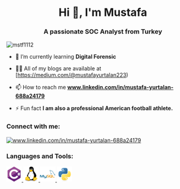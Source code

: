 <h1 align="center">Hi 👋, I'm Mustafa</h1>
<h3 align="center">A passionate SOC Analyst from Turkey</h3>

<p align="left"> <img src="https://komarev.com/ghpvc/?username=mstf1112&label=Profile%20views&color=0e75b6&style=flat" alt="mstf1112" /> </p>

- 🌱 I’m currently learning **Digital Forensic**

- 👨‍💻 All of my blogs are available at [https://medium.com/@mustafayurtalan223)

- 📫 How to reach me **www.linkedin.com/in/mustafa-yurtalan-688a24179**

- ⚡ Fun fact **I am also a professional American football athlete.**

<h3 align="left">Connect with me:</h3>
<p align="left">
<a href="https://linkedin.com/in/www.linkedin.com/in/mustafa-yurtalan-688a24179" target="blank"><img align="center" src="https://raw.githubusercontent.com/rahuldkjain/github-profile-readme-generator/master/src/images/icons/Social/linked-in-alt.svg" alt="www.linkedin.com/in/mustafa-yurtalan-688a24179" height="30" width="40" /></a>
</p>

<h3 align="left">Languages and Tools:</h3>
<p align="left"> <a href="https://www.w3schools.com/cs/" target="_blank" rel="noreferrer"> <img src="https://raw.githubusercontent.com/devicons/devicon/master/icons/csharp/csharp-original.svg" alt="csharp" width="40" height="40"/> </a> <a href="https://www.linux.org/" target="_blank" rel="noreferrer"> <img src="https://raw.githubusercontent.com/devicons/devicon/master/icons/linux/linux-original.svg" alt="linux" width="40" height="40"/> </a> <a href="https://www.mysql.com/" target="_blank" rel="noreferrer"> <img src="https://raw.githubusercontent.com/devicons/devicon/master/icons/mysql/mysql-original-wordmark.svg" alt="mysql" width="40" height="40"/> </a> <a href="https://www.python.org" target="_blank" rel="noreferrer"> <img src="https://raw.githubusercontent.com/devicons/devicon/master/icons/python/python-original.svg" alt="python" width="40" height="40"/> </a> </p>


